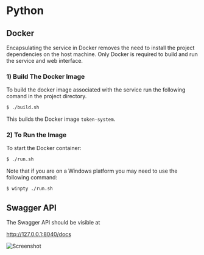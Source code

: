 # Python 

## Docker
Encapsulating the service in Docker removes the need to install the project dependencies on the host machine.
Only Docker is required to build and run the service and web interface.
### 1) Build The Docker Image
To build the docker image associated with the service run the following comand in the project directory.
```bash
$ ./build.sh
```
This builds the Docker image `token-system`.
### 2) To Run the Image
To start the Docker container:
```bash
$ ./run.sh
```
Note that if you are on a Windows platform you may need to use the following command:
```bash
$ winpty ./run.sh
```

## Swagger API
The Swagger API should be visible at 

http://127.0.0.1:8040/docs


![Screenshot](../docs/diagrams/screenshot.png)
